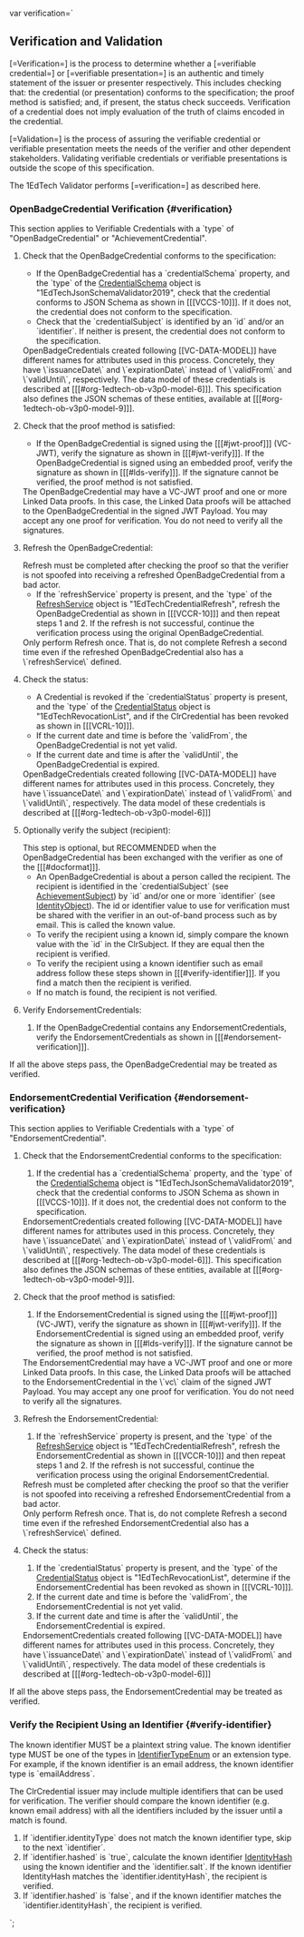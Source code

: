 var verification=`

## Verification and Validation

[=Verification=] is the process to determine whether a [=verifiable credential=] or [=verifiable presentation=] is an authentic and timely statement of the issuer or presenter respectively. This includes checking that: the credential (or presentation) conforms to the specification; the proof method is satisfied; and, if present, the status check succeeds. Verification of a credential does not imply evaluation of the truth of claims encoded in the credential.

[=Validation=] is the process of assuring the verifiable credential or verifiable presentation meets the needs of the verifier and other dependent stakeholders. Validating verifiable credentials or verifiable presentations is outside the scope of this specification.

<div class="note">
   The 1EdTech Validator performs [=verification=] as described here.
</div>

### OpenBadgeCredential Verification {#verification}

This section applies to Verifiable Credentials with a \`type\` of "OpenBadgeCredential" or "AchievementCredential".

1. Check that the OpenBadgeCredential conforms to the specification:
   - If the OpenBadgeCredential has a \`credentialSchema\` property, and the \`type\` of the [CredentialSchema](#credentialschema) object is "1EdTechJsonSchemaValidator2019", check that the credential conforms to JSON Schema as shown in [[[VCCS-10]]]. If it does not, the credential does not conform to the specification.
   - Check that the \`credentialSubject\` is identified by an \`id\` and/or an \`identifier\`. If neither is present, the credential does not conform to the specification.

   <div class="note">
      OpenBadgeCredentials created following [[VC-DATA-MODEL]] have different names for attributes used in this process. Concretely, they have \`issuanceDate\` and \`expirationDate\` instead of \`validFrom\` and \`validUntil\`, respectively.
      The data model of these credentials is described at [[[#org-1edtech-ob-v3p0-model-6]]]. This specification also defines the JSON
      schemas of these entities, available at [[[#org-1edtech-ob-v3p0-model-9]]].
   </div>

1. Check that the proof method is satisfied:
   - If the OpenBadgeCredential is signed using the [[[#jwt-proof]]] (VC-JWT), verify the signature as shown in [[[#jwt-verify]]]. If the OpenBadgeCredential is signed using an embedded proof, verify the signature as shown in [[[#lds-verify]]]. If the signature cannot be verified, the proof method is not satisfied.

   <div class="note">
      The OpenBadgeCredential may have a VC-JWT proof and one or more Linked Data proofs. In this case, the Linked Data proofs will be attached to the OpenBadgeCredential in the signed JWT Payload. You may accept any one proof for verification. You do not need to verify all the signatures.
   </div>
1. Refresh the OpenBadgeCredential:
   <div class="note">
      Refresh must be completed after checking the proof so that the verifier is not spoofed into receiving a refreshed OpenBadgeCredential from a bad actor.
   </div>

   - If the \`refreshService\` property is present, and the \`type\` of the [RefreshService](#refreshservice) object is "1EdTechCredentialRefresh", refresh the OpenBadgeCredential as shown in [[[VCCR-10]]] and then repeat steps 1 and 2. If the refresh is not successful, continue the verification process using the original OpenBadgeCredential.
   <div class="note">
      Only perform Refresh once. That is, do not complete Refresh a second time even if the refreshed OpenBadgeCredential also has a \`refreshService\` defined.
   </div>
1. Check the status:
   - A Credential is revoked if the \`credentialStatus\` property is present, and the \`type\` of the [CredentialStatus](#credentialstatus) object is "1EdTechRevocationList", and if the ClrCredential has been revoked as shown in [[[VCRL-10]]].
   - If the current date and time is before the \`validFrom\`, the OpenBadgeCredential is not yet valid.
   - If the current date and time is after the \`validUntil\`, the OpenBadgeCredential is expired.

   <div class="note">
      OpenBadgeCredentials created following [[VC-DATA-MODEL]] have different names for attributes used in this process. Concretely, they have \`issuanceDate\` and \`expirationDate\` instead of \`validFrom\` and \`validUntil\`, respectively.
      The data model of these credentials is described at [[[#org-1edtech-ob-v3p0-model-6]]]
   </div>

1. Optionally verify the subject (recipient):
   <div class="note">
      This step is optional, but RECOMMENDED when the OpenBadgeCredential has been exchanged with the verifier as one of the [[[#docformat]]].
   </div>

   - An OpenBadgeCredential is about a person called the recipient. The recipient is identified in the \`credentialSubject\` (see [AchievementSubject](#achievementsubject)) by \`id\` and/or one or more \`identifier\` (see [IdentityObject](#identityobject)). The id or identifier value to use for verification must be shared with the verifier in an out-of-band process such as by email. This is called the known value.
   - To verify the recipient using a known id, simply compare the known value with the \`id\` in the ClrSubject. If they are equal then the recipient is verified.
   - To verify the recipient using a known identifier such as email address follow these steps shown in [[[#verify-identifier]]]. If you find a match then the recipient is verified.
   - If no match is found, the recipient is not verified.
1. Verify EndorsementCredentials:
   1. If the OpenBadgeCredential contains any EndorsementCredentials, verify the EndorsementCredentials as shown in [[[#endorsement-verification]]].

If all the above steps pass, the OpenBadgeCredential may be treated as verified.

### EndorsementCredential Verification {#endorsement-verification}

This section applies to Verifiable Credentials with a \`type\` of "EndorsementCredential".

1. Check that the EndorsementCredential conforms to the specification:
   1. If the credential has a \`credentialSchema\` property, and the \`type\` of the [CredentialSchema](#credentialschema) object is "1EdTechJsonSchemaValidator2019", check that the credential conforms to JSON Schema as shown in [[[VCCS-10]]]. If it does not, the credential does not conform to the specification.

   <div class="note">
      EndorsementCredentials created following [[VC-DATA-MODEL]] have different names for attributes used in this process. Concretely, they have \`issuanceDate\` and \`expirationDate\` instead of \`validFrom\` and \`validUntil\`, respectively.
      The data model of these credentials is described at [[[#org-1edtech-ob-v3p0-model-6]]]. This specification also defines the JSON
      schemas of these entities, available at [[[#org-1edtech-ob-v3p0-model-9]]].
   </div>

1. Check that the proof method is satisfied:
   1. If the EndorsementCredential is signed using the [[[#jwt-proof]]] (VC-JWT), verify the signature as shown in [[[#jwt-verify]]]. If the EndorsementCredential is signed using an embedded proof, verify the signature as shown in [[[#lds-verify]]]. If the signature cannot be verified, the proof method is not satisfied.
   <div class="note">
      The EndorsementCredential may have a VC-JWT proof and one or more Linked Data proofs. In this case, the Linked Data proofs will be attached to the EndorsementCredential in the \`vc\` claim of the signed JWT Payload. You may accept any one proof for verification. You do not need to verify all the signatures.
   </div>
1. Refresh the EndorsementCredential:
   1. If the \`refreshService\` property is present, and the \`type\` of the [RefreshService](#refreshservice) object is "1EdTechCredentialRefresh", refresh the EndorsementCredential as shown in [[[VCCR-10]]] and then repeat steps 1 and 2. If the refresh is not successful, continue the verification process using the original EndorsementCredential.
   <div class="note">
      Refresh must be completed after checking the proof so that the verifier is not spoofed into receiving a refreshed EndorsementCredential from a bad actor.
   </div>
   <div class="note">
      Only perform Refresh once. That is, do not complete Refresh a second time even if the refreshed EndorsementCredential also has a \`refreshService\` defined.
   </div>
1. Check the status:
   1. If the \`credentialStatus\` property is present, and the \`type\` of the [CredentialStatus](#credentialstatus) object is "1EdTechRevocationList", determine if the EndorsementCredential has been revoked as shown in [[[VCRL-10]]].
   1. If the current date and time is before the \`validFrom\`, the EndorsementCredential is not yet valid.
   1. If the current date and time is after the \`validUntil\`, the EndorsementCredential is expired.

   <div class="note">
      EndorsementCredentials created following [[VC-DATA-MODEL]] have different names for attributes used in this process. Concretely, they have \`issuanceDate\` and \`expirationDate\` instead of \`validFrom\` and \`validUntil\`, respectively.
      The data model of these credentials is described at [[[#org-1edtech-ob-v3p0-model-6]]]
   </div>

If all the above steps pass, the EndorsementCredential may be treated as verified.

### Verify the Recipient Using an Identifier {#verify-identifier}

The known identifier MUST be a plaintext string value. The known identifier type MUST be one of the types in [IdentifierTypeEnum](#org.1edtech.ob.v3p0.identifiertypeenum.class) or an extension type. For example, if the known identifier is an email address, the known identifier type is \`emailAddress\`.

The ClrCredential issuer may include multiple identifiers that can be used for verification. The verifier should compare the known identifier (e.g. known email address) with all the identifiers included by the issuer until a match is found.

1. If \`identifier.identityType\` does not match the known identifier type, skip to the next \`identifier\`.
1. If \`identifier.hashed\` is \`true\`, calculate the known identifier [IdentityHash](#identityhash) using the known identifier and the \`identifier.salt\`. If the known identifier IdentityHash matches the \`identifier.identityHash\`, the recipient is verified.
1. If \`identifier.hashed\` is \`false\`, and if the known identifier matches the \`identifier.identityHash\`, the recipient is verified.

`;
